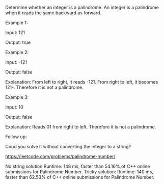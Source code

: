 Determine whether an integer is a palindrome. An integer is a palindrome when it reads the same backward as forward.

Example 1:

Input: 121

Output: true

Example 2:

Input: -121

Output: false

Explanation: From left to right, it reads -121. From right to left, it becomes 121-. Therefore it is not a palindrome.

Example 3:

Input: 10

Output: false

Explanation: Reads 01 from right to left. Therefore it is not a palindrome.

Follow up:

Coud you solve it without converting the integer to a string?

https://leetcode.com/problems/palindrome-number/

No string solution:Runtime: 148 ms, faster than 54.16% of C++ online submissions for Palindrome Number.
Tricky solution: Runtime: 140 ms, faster than 62.53% of C++ online submissions for Palindrome Number.
